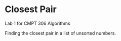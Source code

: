 # Closest Pair
Lab 1 for CMPT 306 Algorithms

Finding the closest pair in a list of unsorted numbers.